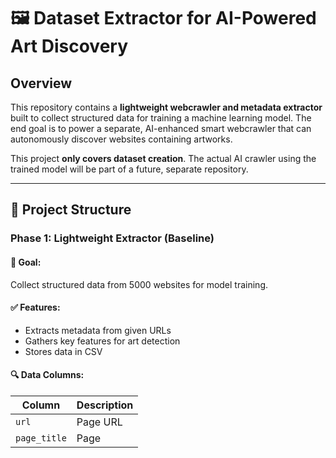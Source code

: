 # 🖼️ Dataset Extractor for AI-Powered Art Discovery

## Overview
This repository contains a **lightweight webcrawler and metadata extractor** built to collect structured data for training a machine learning model. The end goal is to power a separate, AI-enhanced smart webcrawler that can autonomously discover websites containing artworks.

This project **only covers dataset creation**. The actual AI crawler using the trained model will be part of a future, separate repository.

---

## 🧱 Project Structure

### Phase 1: Lightweight Extractor (Baseline)

#### 🎯 Goal:
Collect structured data from 5000 websites for model training.

#### ✅ Features:
- Extracts metadata from given URLs
- Gathers key features for art detection
- Stores data in CSV

#### 🔍 Data Columns:
| Column | Description |
|--------|-------------|
| `url` | Page URL |
| `page_title` | Page <title> tag |
| `meta_description` | Meta description tag |
| `meta_keywords` | Meta keywords tag |
| `image_count` | Number of <img> tags |
| `alt_tags` | Combined alt text of all images |
| `link_texts` | Text content from <a> tags |
| `has_gallery` | Boolean if gallery/carousel terms found |
| `artist_names` | Detected artist names (simple list) |
| `context_keywords` | Detected art-related terms |
| `contains_artwork` | Manual label for classifier |

#### 📦 Output:
- `art_dataset.csv` containing 5000 rows

---

### Phase 2: Manual Labeling

Label `contains_artwork` column for supervised model training.
- True = page contains genuine artwork
- False = page is not art-related

---

### Phase 3: AI Model Training

#### 🎯 Goal:
Train a binary classification model to predict presence of artwork.

#### 🧠 Model:
- Random Forest or SVM
- Inputs: All columns from Phase 1
- Output: 0 = No Artwork, 1 = Contains Artwork

#### 📊 Target Accuracy:
≥ 80% on a 100-row test set

---

### Phase 4: NLP-Enriched Version (Optional Enhancement)

#### 🎯 Goal:
Improve precision by using NLP tools like spaCy or transformers.

#### 🔬 Enrichment Targets:
| Column | NLP Enhancement |
|--------|-----------------|
| `artist_names` | Named Entity Recognition (NER) for unknown artist detection |
| `context_keywords` | Context-aware phrase extraction, dependency parsing |
| `meta_description`, `page_title`, `link_texts` | Art-related classification or semantic similarity |
| `art_score` (new) | Computed signal score based on all NLP signals |

#### 🧰 Tools:
- `spaCy` for NER and POS tagging
- `transformers` for text similarity or classification
- Optional: CLIP for image analysis

---

## 🚀 Getting Started
1. Clone this repo
2. Run the lightweight extractor on seed URLs
3. Manually label `contains_artwork`
4. Train classifier model
5. Optionally enrich dataset with NLP
6. Use the dataset in a smart crawler (separate project)

---

## 📁 Folder Structure

art-dataset-extractor/
├── data/
│ └── art_dataset.csv
├── scripts/
│ ├── extract_lightweight.py
│ ├── enrich_with_nlp.py
│ └── train_classifier.py
├── models/
│ └── art_classifier.pkl
└── README.md


## 🧩 Future Integration
The output of this project will be used in a separate repository:
- **Smart Webcrawler** using the trained model
- Real-time classification of crawled pages
- Ongoing data enrichment and retraining

---

## 🤝 License
MIT License — free to use, modify, and share.